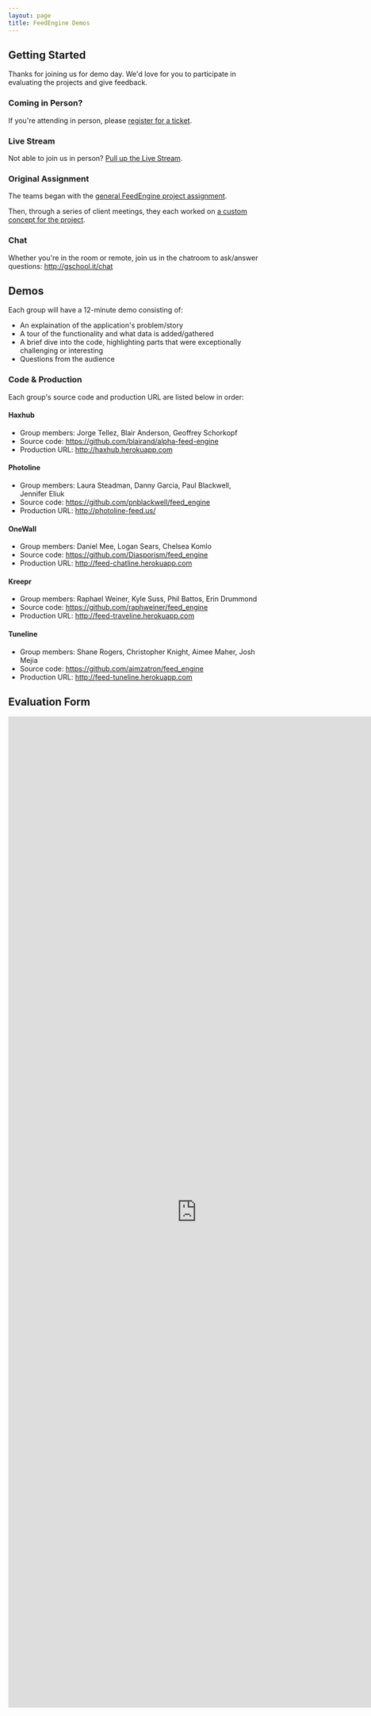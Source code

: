 ```yaml
---
layout: page
title: FeedEngine Demos
---
```


## Getting Started

Thanks for joining us for demo day. We'd love for you to participate in evaluating the projects and give feedback.

### Coming in Person?

If you're attending in person, please [register for a ticket](https://tito.io/jumpstart-lab/gschool-demo-feedengine-project).

### Live Stream

Not able to join us in person? [Pull up the Live Stream](https://new.livestream.com/accounts/1384078/events/1187453).

### Original Assignment

The teams began with the [general FeedEngine project assignment](http://tutorials.jumpstartlab.com/projects/feed_engine.html).

Then, through a series of client meetings, they each worked on [a custom concept for the project](http://tutorials.jumpstartlab.com/projects/feed_engine_concepts.html).

### Chat

Whether you're in the room or remote, join us in the chatroom to ask/answer questions: http://gschool.it/chat

## Demos

Each group will have a 12-minute demo consisting of:

* An explaination of the application's problem/story
* A tour of the functionality and what data is added/gathered
* A brief dive into the code, highlighting parts that were exceptionally challenging or interesting
* Questions from the audience

### Code & Production

Each group's source code and production URL are listed below in order:

#### Haxhub

* Group members: Jorge Tellez, Blair Anderson, Geoffrey Schorkopf
* Source code: https://github.com/blairand/alpha-feed-engine
* Production URL: http://haxhub.herokuapp.com

#### Photoline

* Group members: Laura Steadman, Danny Garcia, Paul Blackwell, Jennifer Eliuk
* Source code: https://github.com/pnblackwell/feed_engine
* Production URL: http://photoline-feed.us/

#### OneWall

* Group members: Daniel Mee, Logan Sears, Chelsea Komlo
* Source code: https://github.com/Diasporism/feed_engine
* Production URL: http://feed-chatline.herokuapp.com

#### Kreepr

* Group members: Raphael Weiner, Kyle Suss, Phil Battos, Erin Drummond
* Source code: https://github.com/raphweiner/feed_engine
* Production URL: http://feed-traveline.herokuapp.com

#### Tuneline

* Group members: Shane Rogers, Christopher Knight, Aimee Maher, Josh Mejia
* Source code: https://github.com/aimzatron/feed_engine
* Production URL: http://feed-tuneline.herokuapp.com

## Evaluation Form

<iframe src="https://docs.google.com/forms/d/1CeC8cn3o30BLTxhI5it6RW-nn7iJb9wvDDGDY5Xo3UU/viewform?embedded=true" width="760" height="2000" frameborder="0" marginheight="0" marginwidth="0">Loading...</iframe>
